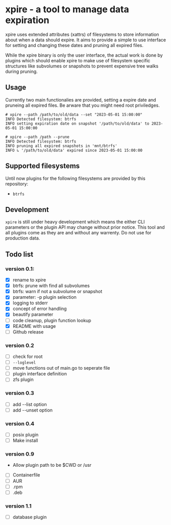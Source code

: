 # xpire - a tool to manage data expiration

xpire uses extended attributes (xattrs) of filesystems to store information
about when a data should expire.
It aims to provide a simple to use interface for setting and changing these
dates and pruning all expired files.

While the xpire binary is only the user interface,
the actual work is done by plugins which should enable
xpire to make use of filesystem specific structures like
subvolumes or snapshots to prevent expensive tree walks
during pruning.

## Usage

Currently two main functionalies are provided, setting a expire date
and pruneing all expired files.
Be arware that you might need root priviledges.

```
# xpire --path /path/to/old/data --set "2023-05-01 15:00:00"
INFO Detected filesystem: btrfs
INFO setting expiration date on snapshot '/path/to/old/data' to 2023-05-01 15:00:00

# xpire --path /path --prune
INFO Detected filesystem: btrfs
INFO pruning all expired snapshots in 'mnt/btrfs'
INFO ↳ '/path/to/old/data' expired since 2023-05-01 15:00:00
```

## Supported filesystems

Until now plugins for the following filesystems are provided by this repository:

* `btrfs`

## Development

`xpire` is still under heavy development which means the either CLI parameters or
the plugin API may change without prior notice.
This tool and all plugins come as they are and without any warrenty.
Do not use for production data.

## Todo list

### version 0.1:

- [x] rename to xpire
- [x] btrfs: prune with find all subvolumes
- [x] btrfs: warn if not a subvolume or snapshot
- [x] parameter: -p plugin selection
- [x] logging to stderr
- [x] concept of error handling
- [x] beautify parameter
- [ ] code cleanup, plugin function lookup
- [x] README with usage
- [ ] Github release

### version 0.2

- [ ] check for root
- [ ] `--loglevel`
- [ ] move functions out of main.go to seperate file
- [ ] plugin interface definition
- [ ] zfs plugin

### version 0.3

- [ ] add --list option
- [ ] add --unset option

### version 0.4

- [ ] posix plugin
- [ ] Make install

### version 0.9

- Allow plugin path to be $CWD or /usr
- [ ] Containerfile
- [ ] AUR
- [ ] .rpm
- [ ] .deb

### version 1.1

- [ ] database plugin
